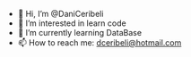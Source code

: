 - 👋 Hi, I’m @DaniCeribeli
- 👀 I’m interested in learn code 
- 🌱 I’m currently learning DataBase  
- 📫 How to reach me: dceribeli@hotmail.com

<!---
DaniCeribeli/DaniCeribeli is a ✨ special ✨ repository because its `README.md` (this file) appears on your GitHub profile.
You can click the Preview link to take a look at your changes.
--->
